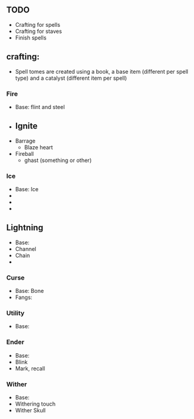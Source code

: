 ## TODO
- Crafting for spells
- Crafting for staves
- Finish spells

## crafting:
- Spell tomes are created using a book, a base item (different per spell type) 
and a catalyst (different item per spell)

### Fire
- Base: flint and steel
- Ignite
    - 
- Barrage
    - Blaze heart
- Fireball
    - ghast (something or other)
### Ice
- Base: Ice
- 
- 
- 
## Lightning
- Base:
- Channel
- Chain
-
### Curse
- Base: Bone
- Fangs: 
### Utility
- Base:
### Ender
- Base:
- Blink
- Mark, recall
### Wither
- Base:
- Withering touch
- Wither Skull

